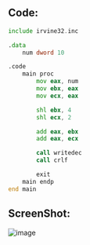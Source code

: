 ## Code:

```asm
include irvine32.inc

.data
    num dword 10

.code
    main proc
        mov eax, num
        mov ebx, eax
        mov ecx, eax

        shl ebx, 4
        shl ecx, 2

        add eax, ebx
        add eax, ecx

        call writedec
        call crlf

        exit
    main endp
end main
```

## ScreenShot:

![image](https://github.com/user-attachments/assets/7cc059cf-96bb-400e-ac28-216f871279a0)
